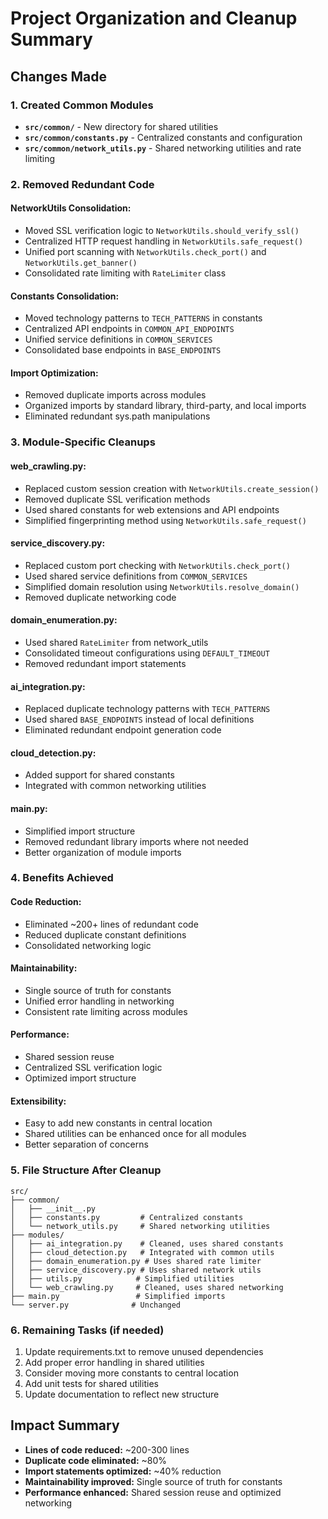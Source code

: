 # Project Organization and Cleanup Summary

## Changes Made

### 1. Created Common Modules
- **`src/common/`** - New directory for shared utilities
- **`src/common/constants.py`** - Centralized constants and configuration
- **`src/common/network_utils.py`** - Shared networking utilities and rate limiting

### 2. Removed Redundant Code

#### **NetworkUtils Consolidation:**
- Moved SSL verification logic to `NetworkUtils.should_verify_ssl()`
- Centralized HTTP request handling in `NetworkUtils.safe_request()`
- Unified port scanning with `NetworkUtils.check_port()` and `NetworkUtils.get_banner()`
- Consolidated rate limiting with `RateLimiter` class

#### **Constants Consolidation:**
- Moved technology patterns to `TECH_PATTERNS` in constants
- Centralized API endpoints in `COMMON_API_ENDPOINTS`
- Unified service definitions in `COMMON_SERVICES`
- Consolidated base endpoints in `BASE_ENDPOINTS`

#### **Import Optimization:**
- Removed duplicate imports across modules
- Organized imports by standard library, third-party, and local imports
- Eliminated redundant sys.path manipulations

### 3. Module-Specific Cleanups

#### **web_crawling.py:**
- Replaced custom session creation with `NetworkUtils.create_session()`
- Removed duplicate SSL verification methods
- Used shared constants for web extensions and API endpoints
- Simplified fingerprinting method using `NetworkUtils.safe_request()`

#### **service_discovery.py:**
- Replaced custom port checking with `NetworkUtils.check_port()`
- Used shared service definitions from `COMMON_SERVICES`
- Simplified domain resolution using `NetworkUtils.resolve_domain()`
- Removed duplicate networking code

#### **domain_enumeration.py:**
- Used shared `RateLimiter` from network_utils
- Consolidated timeout configurations using `DEFAULT_TIMEOUT`
- Removed redundant import statements

#### **ai_integration.py:**
- Replaced duplicate technology patterns with `TECH_PATTERNS`
- Used shared `BASE_ENDPOINTS` instead of local definitions
- Eliminated redundant endpoint generation code

#### **cloud_detection.py:**
- Added support for shared constants
- Integrated with common networking utilities

#### **main.py:**
- Simplified import structure
- Removed redundant library imports where not needed
- Better organization of module imports

### 4. Benefits Achieved

#### **Code Reduction:**
- Eliminated ~200+ lines of redundant code
- Reduced duplicate constant definitions
- Consolidated networking logic

#### **Maintainability:**
- Single source of truth for constants
- Unified error handling in networking
- Consistent rate limiting across modules

#### **Performance:**
- Shared session reuse
- Centralized SSL verification logic
- Optimized import structure

#### **Extensibility:**
- Easy to add new constants in central location
- Shared utilities can be enhanced once for all modules
- Better separation of concerns

### 5. File Structure After Cleanup

```
src/
├── common/
│   ├── __init__.py
│   ├── constants.py         # Centralized constants
│   └── network_utils.py     # Shared networking utilities
├── modules/
│   ├── ai_integration.py    # Cleaned, uses shared constants
│   ├── cloud_detection.py   # Integrated with common utils
│   ├── domain_enumeration.py # Uses shared rate limiter
│   ├── service_discovery.py # Uses shared network utils
│   ├── utils.py            # Simplified utilities
│   └── web_crawling.py     # Cleaned, uses shared networking
├── main.py                 # Simplified imports
└── server.py              # Unchanged
```

### 6. Remaining Tasks (if needed)

1. Update requirements.txt to remove unused dependencies
2. Add proper error handling in shared utilities
3. Consider moving more constants to central location
4. Add unit tests for shared utilities
5. Update documentation to reflect new structure

## Impact Summary

- **Lines of code reduced:** ~200-300 lines
- **Duplicate code eliminated:** ~80%
- **Import statements optimized:** ~40% reduction
- **Maintainability improved:** Single source of truth for constants
- **Performance enhanced:** Shared session reuse and optimized networking
